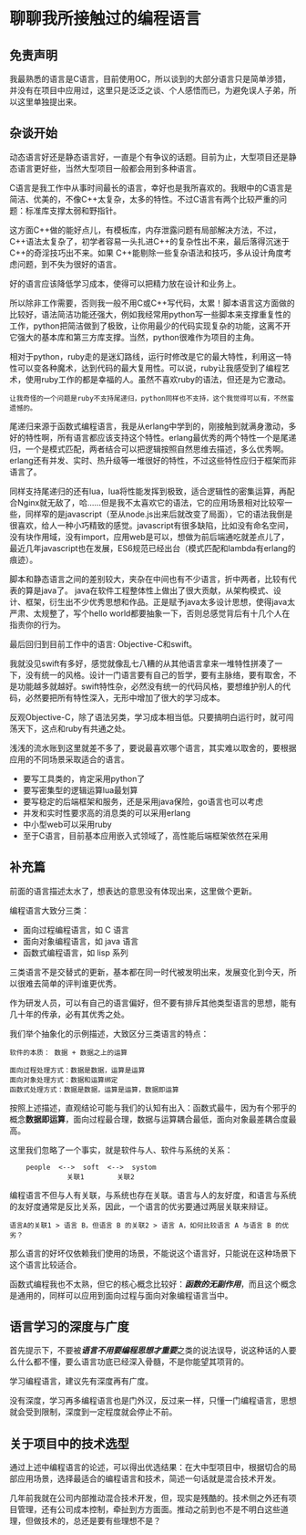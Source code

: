 # 聊聊我所接触过的编程语言


## 免责声明
我最熟悉的语言是C语言，目前使用OC，所以谈到的大部分语言只是简单涉猎，并没有在项目中应用过，这里只是泛泛之谈、个人感悟而已，为避免误人子弟，所以这里单独提出来。

## 杂谈开始
动态语言好还是静态语言好，一直是个有争议的话题。目前为止，大型项目还是静态语言更好些，当然大型项目一般都会用到多种语言。

C语言是我工作中从事时间最长的语言，幸好也是我所喜欢的。我眼中的C语言是简洁、优美的，不像C++太复杂，太多的特性。不过C语言有两个比较严重的问题：标准库支撑太弱和野指针。

这方面C++做的能好点儿，有模板库，内存泄露问题有局部解决方法，不过，C++语法太复杂了，初学者容易一头扎进C++的复杂性出不来，最后落得沉迷于C++的奇淫技巧出不来。如果 C++能剔除一些复杂语法和技巧，多从设计角度考虑问题，到不失为很好的语言。

好的语言应该降低学习成本，使得可以把精力放在设计和业务上。

所以除非工作需要，否则我一般不用C或C++写代码，太累！脚本语言这方面做的比较好，语法简洁功能还强大，例如我经常用python写一些脚本来支撑重复性的工作，python把简洁做到了极致，让你用最少的代码实现复杂的功能，这离不开它强大的基本库和第三方库支撑。当然，python很难作为项目的主角。

相对于python，ruby走的是迷幻路线，运行时修改是它的最大特性，利用这一特性可以变各种魔术，达到代码的最大复用性。可以说，ruby让我感受到了编程艺术，使用ruby工作的都是幸福的人。虽然不喜欢ruby的语法，但还是为它激动。

	让我奇怪的一个问题是ruby不支持尾递归，python同样也不支持，这个我觉得可以有，不然蛮遗憾的。

尾递归来源于函数式编程语言，我是从erlang中学到的，刚接触到就满身激动，多好的特性啊，所有语言都应该支持这个特性。erlang最优秀的两个特性一个是尾递归，一个是模式匹配，两者结合可以把逻辑按照自然思维去描述，多么优秀啊。erlang还有并发、实时、热升级等一堆很好的特性，不过这些特性应归于框架而非语言了。

同样支持尾递归的还有lua，lua将性能发挥到极致，适合逻辑性的密集运算，再配合Nginx就无敌了，哈……但是我不太喜欢它的语法，它的应用场景相对比较窄一些，同样窄的是javascript（至从node.js出来后就改变了局面），它的语法我倒是很喜欢，给人一种小巧精致的感觉。javascript有很多缺陷，比如没有命名空间，没有块作用域，没有import，应用web是可以，想做为前后端通吃就差点儿了，最近几年javascript也在发展，ES6规范已经出台（模式匹配和lambda有erlang的痕迹）。

脚本和静态语言之间的差别较大，夹杂在中间也有不少语言，折中两者，比较有代表的算是java了。
java在软件工程整体性上做出了很大贡献，从架构模式、设计、框架，衍生出不少优秀思想和作品。正是赋予java太多设计思想，使得java太严肃、太规整了，写个hello world都要抽象一下，否则总感觉背后有十几个人在指责你的行为。

最后回归到目前工作中的语言: Objective-C和swift。

我就没见swift有多好，感觉就像乱七八糟的从其他语言拿来一堆特性拼凑了一下，没有统一的风格。设计一门语言要有自己的哲学，要有主脉络，要有取舍，不是功能越多就越好。swift特性杂，必然没有统一的代码风格，要想维护别人的代码，必然要把所有特性深入，无形中增加了很大的学习成本。

反观Objective-C，除了语法另类，学习成本相当低。只要搞明白运行时，就可闯荡天下，这点和ruby有共通之处。

浅浅的流水账到这里就差不多了，要说最喜欢哪个语言，其实难以取舍的，要根据应用的不同场景采取适合的语言。

* 要写工具类的，肯定采用python了
* 要写密集型的逻辑运算lua最划算
* 要写稳定的后端框架和服务，还是采用java保险，go语言也可以考虑
* 并发和实时性要求高的消息类的可以采用erlang
* 中小型web可以采用ruby
* 至于C语言，目前基本应用嵌入式领域了，高性能后端框架依然在采用

## 补充篇

前面的语言描述太水了，想表达的意思没有体现出来，这里做个更新。

编程语言大致分三类：

- 面向过程编程语言，如 C 语言
- 面向对象编程语言，如 java 语言
- 函数式编程语言，如 lisp 系列

三类语言不是交替式的更新，基本都在同一时代被发明出来，发展变化到今天，所以很难去简单的评判谁更优秀。

作为研发人员，可以有自己的语言偏好，但不要有排斥其他类型语言的思想，能有几十年的传承，必有其优秀之处。

我们举个抽象化的示例描述，大致区分三类语言的特点：

```
软件的本质： 数据 + 数据之上的运算

面向过程处理方式：数据是数据，运算是运算
面向对象处理方式：数据和运算绑定
函数式处理方式：数据是数据，运算是运算，数据即运算
```

按照上述描述，直观结论可能与我们的认知有出入：函数式最牛，因为有个邪乎的概念**数据即运算**，面向过程最合理，数据与运算耦合最低，面向对象最差耦合度最高。

这里我们忽略了一个事实，就是软件与人、软件与系统的关系：

```
	people  <-->  soft  <-->  systom
			  关联1        关联2
```

编程语言不但与人有关联，与系统也存在关联。语言与人的友好度，和语言与系统的友好度通常是反比关系，因此，一个语言的优劣要通过两层关联来辩证。

```
语言A的关联1 > 语言 B，但语言 B 的关联2 > 语言 A，如何比较语言 A 与语言 B 的优劣？
```

那么语言的好坏仅依赖我们使用的场景，不能说这个语言好，只能说在这种场景下这个语言比较适合。

函数式编程我也不太熟，但它的核心概念比较好：***函数的无副作用***，而且这个概念是通用的，同样可以应用到面向过程与面向对象编程语言当中。

## 语言学习的深度与广度

首先提示下，不要被***语言不用要编程思想才重要***之类的说法误导，说这种话的人要么什么都不懂，要么语言功底已经深入骨髓，不是你能望其项背的。

学习编程语言，建议先有深度再有广度。

没有深度，学习再多编程语言也是门外汉，反过来一样，只懂一门编程语言，思想就会受到限制，深度到一定程度就会停止不前。

## 关于项目中的技术选型

通过上述中编程语言的论述，可以得出优选结果：在大中型项目中，根据切合的局部应用场景，选择最适合的编程语言和技术，简述一句话就是混合技术开发。

几年前我就在公司内部推动混合技术开发，但，现实是残酷的。技术侧之外还有项目管理，还有公司成本控制，牵扯到方方面面。推动之前到也不是不明白这些道理，但做技术的，总还是要有些理想不是？





